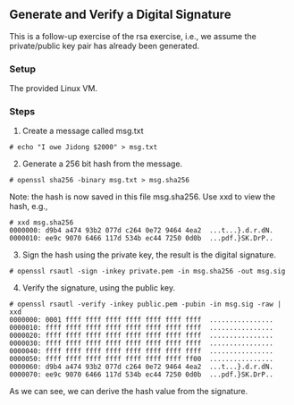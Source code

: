 ## Generate and Verify a Digital Signature

This is a follow-up exercise of the rsa exercise, i.e., we assume the private/public key pair has already been generated.

### Setup

The provided Linux VM.

### Steps

1. Create a message called msg.txt

```console
# echo "I owe Jidong $2000" > msg.txt
```

2. Generate a 256 bit hash from the message.

```console
# openssl sha256 -binary msg.txt > msg.sha256
```

Note: the hash is now saved in this file msg.sha256. Use xxd to view the hash, e.g.,

```console
# xxd msg.sha256 
0000000: d9b4 a474 93b2 077d c264 0e72 9464 4ea2  ...t...}.d.r.dN.
0000010: ee9c 9070 6466 117d 534b ec44 7250 0d0b  ...pdf.}SK.DrP..
```

3. Sign the hash using the private key, the result is the digital signature.

```console
# openssl rsautl -sign -inkey private.pem -in msg.sha256 -out msg.sig
```

4. Verify the signature, using the public key.

```console
# openssl rsautl -verify -inkey public.pem -pubin -in msg.sig -raw | xxd
0000000: 0001 ffff ffff ffff ffff ffff ffff ffff  ................
0000010: ffff ffff ffff ffff ffff ffff ffff ffff  ................
0000020: ffff ffff ffff ffff ffff ffff ffff ffff  ................
0000030: ffff ffff ffff ffff ffff ffff ffff ffff  ................
0000040: ffff ffff ffff ffff ffff ffff ffff ffff  ................
0000050: ffff ffff ffff ffff ffff ffff ffff ff00  ................
0000060: d9b4 a474 93b2 077d c264 0e72 9464 4ea2  ...t...}.d.r.dN.
0000070: ee9c 9070 6466 117d 534b ec44 7250 0d0b  ...pdf.}SK.DrP..
```

As we can see, we can derive the hash value from the signature.
